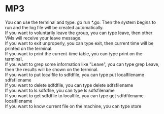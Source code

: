# MP3
You can use the terminal and type: go run *.go. Then the system begins to run and the log file will be created automatically.\
If you want to voluntarily leave the group, you can type leave, then other VMs will receive your leave message.\
If you want to exit unproperly, you can type exit, then current time will be printed on the terminal.\
If you want to print the current-time table, you can type print on the terminal.\
If you want to grep some information like "Leave", you can type grep Leave, then the results will be shown on the terminal.\
If you want to put localfile to sdfdfile, you can type put localfilename sdfsfilename\
If you want to delete sdfdfile, you can type delete sdfsfilename\
If you want to ls sdfdfile, you can type ls sdfsfilename\
If you want to get sdfdfile to localfile, you can type get sdfdfilename localfilename\
If you want to know current file on the machine, you can type store
